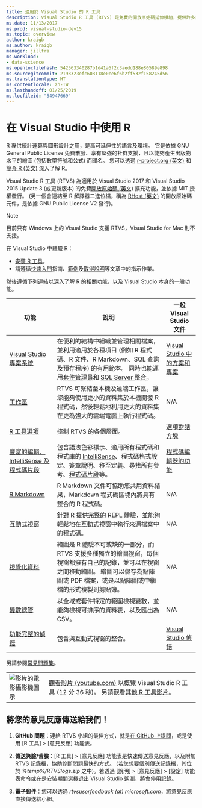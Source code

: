 ```yaml
---
title: 適用於 Visual Studio 的 R 工具
description: Visual Studio R 工具 (RTVS) 是免費的開放原始碼延伸模組，提供許多語言功能，包括 IntelliSense、偵錯及遠端工作區。
ms.date: 11/13/2017
ms.prod: visual-studio-dev15
ms.topic: overview
author: kraigb
ms.author: kraigb
manager: jillfra
ms.workload:
- data-science
ms.openlocfilehash: 542563340287b1d41a6f2c3aedd188e80589e898
ms.sourcegitcommit: 2193323efc608118e0ce6f6b2ff532f158245d56
ms.translationtype: HT
ms.contentlocale: zh-TW
ms.lasthandoff: 01/25/2019
ms.locfileid: "54947669"
---
```

# <a name="work-with-r-in-visual-studio"></a>在 Visual Studio 中使用 R

R 專供統計運算與圖形設計之用，是高可延伸性的語言及環境。 它是依據 GNU General Public License 免費散發、享有堅強的社群支援，且以能夠產生出版物水平的繪圖 (包括數學符號和公式) 而聞名。 您可以透過 [r-project.org (英文)](https://www.r-project.org/about.html) 和[簡介 R (英文)](https://cran.r-project.org/doc/manuals/r-release/R-intro.html) 深入了解 R。

Visual Studio R 工具 (RTVS) 為適用於 Visual Studio 2017 和 Visual Studio 2015 Update 3 (或更新版本) 的免費[開放原始碼 (英文)](https://github.com/microsoft/RTVS) 擴充功能，並依據 MIT 授權發行。 (另一個會連結至 R 解譯器二進位檔，稱為 [RHost (英文)](https://github.com/microsoft/R-Host) 的開放原始碼元件，是依據 GNU Public License V2 發行)。

> [!Note]
> 目前只有 Windows 上的 Visual Studio 支援 RTVS，Visual Studio for Mac 則不支援。

在 Visual Studio 中體驗 R：

- [安裝 R 工具](installing-r-tools-for-visual-studio.md)。
- 請遵循[快速入門](getting-started-with-r.md)指南、[範例](getting-started-samples.md)及[取得說明](getting-started-help.md)等文章中的指示作業。

然後遵循下列連結以深入了解 R 的相關功能，以及 Visual Studio 本身的一般功能。

| 功能 | 說明 | 一般 Visual Studio 文件 |
| --- | --- | --- |
| [Visual Studio 專案系統](r-projects-in-visual-studio.md) | 在便利的結構中組織並管理相關檔案，並利用適用於各種項目 (例如 R 程式碼、R 文件、R Markdown、SQL 查詢及預存程序) 的有用範本。 同時也能運用[套件管理員](r-package-manager-in-visual-studio.md)和 [SQL Server 整合](integrating-sql-server-with-r.md)。  | [Visual Studio 中的方案和專案](../ide/solutions-and-projects-in-visual-studio.md) |
| [工作區](r-workspaces-in-visual-studio.md) | RTVS 可繫結至本機及遠端工作區，讓您能夠使用更小的資料集於本機開發 R 程式碼，然後輕鬆地利用更大的資料集在更為強大的雲端電腦上執行程式碼。 | N/A |
| [R 工具選項](options-for-r-tools-in-visual-studio.md) | 控制 RTVS 的各個層面。 | [選項對話方塊](../ide/reference/options-dialog-box-visual-studio.md) |
| [豐富的編輯、IntelliSense 及程式碼片段](editing-r-code-in-visual-studio.md) | 包含語法色彩標示、適用所有程式碼和程式庫的 [IntelliSense](r-intellisense.md)、程式碼格式設定、簽章說明、移至定義、尋找所有參考、[程式碼片段](code-snippets-for-r.md)等。 | [程式碼編輯器的功能](../ide/writing-code-in-the-code-and-text-editor.md) |
| [R Markdown](rmarkdown-with-r-in-visual-studio.md) | R Markdown 文件可協助您共用資料結果，Markdown 程式碼區塊內將具有整合的 R 程式碼。 | N/A |
| [互動式視窗](interactive-repl-for-r-in-visual-studio.md) | 針對 R 提供完整的 REPL 體驗，並能夠輕鬆地在互動式視窗中執行來源檔案中的程式碼。 | N/A |
| [視覺化資料](visualizing-data-with-r-in-visual-studio.md) | 繪圖是 R 體驗不可或缺的一部分，而 RTVS 支援多種獨立的繪圖視窗，每個視窗都擁有自己的記錄，並可以在視窗之間移動繪圖。 繪圖可以儲存為點陣圖或 PDF 檔案，或是以點陣圖或中繼檔的形式複製到剪貼簿。  | N/A |
| [變數總管](variable-explorer.md) | 以全域或套件特定的範圍檢視變數，並能夠檢視可排序的資料表，以及匯出為 CSV。 | N/A |
| [功能完整的偵錯](debugging-r-in-visual-studio.md) | 包含與互動式視窗的整合。 | [Visual Studio 偵錯](/visualstudio/debugger/debugger-feature-tour) |

另請參閱[常見問題集](faq.md)。

|   |   |
|---|---|
| ![影片的電影攝影機圖示](../install/media/video-icon.png "觀看影片") | [觀看影片 (youtube.com)](https://www.youtube.com/watch?v=dll3IS1bfWQ) 以概覽 Visual Studio R 工具 (12 分 36 秒)。 另請觀看[其他 R 工具影片](https://www.youtube.com/results?search_query=R+Tools+for+visual+studio)。 |

## <a name="send-us-your-feedback"></a>將您的意見反應傳送給我們！

1. **GitHub 問題**：連絡 RTVS 小組的最佳方式，就是[在 GitHub 上提問](https://github.com/Microsoft/RTVS/issues)，或是使用 [R 工具]  >  [意見反應] 功能表。

1. **傳送笑臉/苦臉**：[R 工具]  >  [意見反應] 功能表是快速傳送意見反應，以及附加 RTVS 記錄檔，協助診斷問題最快的方式。 (若您想要個別傳送記錄檔，其位於 *%temp%/RTVSlogs.zip* 之中)。若透過 [說明]  >  [意見反應]  >  [設定] 功能表命令或在是安裝期間選擇退出 Visual Studio 遙測，將會停用記錄。

1. **電子郵件**：您可以透過 *rtvsuserfeedback (at) microsoft.com*，將意見反應直接傳送給小組。
